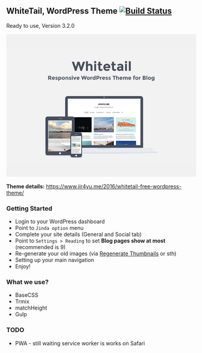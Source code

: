 ## WhiteTail, WordPress Theme [![Build Status](https://travis-ci.org/JindaTheme/WhiteTail.svg?branch=master)](https://travis-ci.org/JindaTheme/WhiteTail)
Ready to use, Version 3.2.0

![WhiteTail](screenshot.png)

**Theme details:** https://www.jir4yu.me/2016/whitetail-free-wordpress-theme/

### Getting Started
* Login to your WordPress dashboard
* Point to `Jinda option` menu
* Complete your site details (General and Social tab)
* Point to `Settings > Reading` to set **Blog pages show at most** (recommended is 9)
* Re-generate your old images (via [Regenerate Thumbnails](https://wordpress.org/plugins/regenerate-thumbnails/) or sth)
* Setting up your main navigation
* Enjoy!

### What we use?
* BaseCSS
* Trmix
* matchHeight
* Gulp


### TODO

* PWA - still waiting service worker is works on Safari
